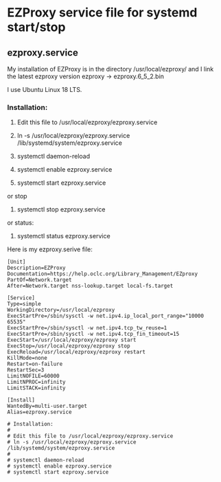 # EZProxy service file for systemd start/stop
## ezproxy.service

My installation of EZProxy is in the directory /usr/local/ezproxy/ and I link the latest ezproxy version ezproxy -> ezproxy.6_5_2.bin

I use Ubuntu Linux 18 LTS.

### Installation:

1. Edit this file to /usr/local/ezproxy/ezproxy.service 
2. ln -s /usr/local/ezproxy/ezproxy.service /lib/systemd/system/ezproxy.service 

3. systemctl daemon-reload 
4. systemctl enable ezproxy.service
5. systemctl start ezproxy.service  

or stop

1. systemctl stop ezproxy.service

or status:

1. systemctl status ezproxy.service



Here is my ezproxy.serive file:


```
[Unit]
Description=EZProxy
Documentation=https://help.oclc.org/Library_Management/EZproxy
PartOf=Network.target
After=Network.target nss-lookup.target local-fs.target

[Service]
Type=simple
WorkingDirectory=/usr/local/ezproxy
ExecStartPre=/sbin/sysctl -w net.ipv4.ip_local_port_range="10000 65535"
ExecStartPre=/sbin/sysctl -w net.ipv4.tcp_tw_reuse=1
ExecStartPre=/sbin/sysctl -w net.ipv4.tcp_fin_timeout=15
ExecStart=/usr/local/ezproxy/ezproxy start
ExecStop=/usr/local/ezproxy/ezproxy stop
ExecReload=/usr/local/ezproxy/ezproxy restart
KillMode=none
Restart=on-failure
RestartSec=3
LimitNOFILE=60000
LimitNPROC=infinity
LimitSTACK=infinity

[Install]
WantedBy=multi-user.target
Alias=ezproxy.service

# Installation:
#
# Edit this file to /usr/local/ezproxy/ezproxy.service 
# ln -s /usr/local/ezproxy/ezproxy.service /lib/systemd/system/ezproxy.service 
#
# systemctl daemon-reload 
# systemctl enable ezproxy.service
# systemctl start ezproxy.service  
```


